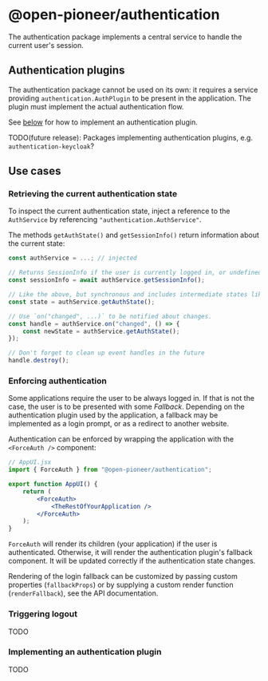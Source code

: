 # @open-pioneer/authentication

The authentication package implements a central service to handle the current user's session.

## Authentication plugins

The authentication package cannot be used on its own: it requires a service providing `authentication.AuthPlugin` to be present in the application.
The plugin must implement the actual authentication flow.

See [below](#implementing-an-authentication-plugin) for how to implement an authentication plugin.

TODO(future release): Packages implementing authentication plugins, e.g. `authentication-keycloak`?

## Use cases

### Retrieving the current authentication state

To inspect the current authentication state, inject a reference to the `AuthService` by referencing `"authentication.AuthService"`.

The methods `getAuthState()` and `getSessionInfo()` return information about the current state:

```js
const authService = ...; // injected

// Returns SessionInfo if the user is currently logged in, or undefined otherwise.
const sessionInfo = await authService.getSessionInfo();

// Like the above, but synchronous and includes intermediate states like "pending".
const state = authService.getAuthState();

// Use `on("changed", ...)` to be notified about changes.
const handle = authService.on("changed", () => {
    const newState = authService.getAuthState();
});

// Don't forget to clean up event handles in the future
handle.destroy();
```

### Enforcing authentication

Some applications require the user to be always logged in.
If that is not the case, the user is to be presented with some _Fallback_.
Depending on the authentication plugin used by the application, a fallback may be implemented as a login prompt, or as a redirect to another website.

Authentication can be enforced by wrapping the application with the `<ForceAuth />` component:

```jsx
// AppUI.jsx
import { ForceAuth } from "@open-pioneer/authentication";

export function AppUI() {
    return (
        <ForceAuth>
            <TheRestOfYourApplication />
        </ForceAuth>
    );
}
```

`ForceAuth` will render its children (your application) if the user is authenticated.
Otherwise, it will render the authentication plugin's fallback component.
It will be updated correctly if the authentication state changes.

Rendering of the login fallback can be customized by passing custom properties (`fallbackProps`) or by supplying a custom render function (`renderFallback`), see the API documentation.

### Triggering logout

TODO

### Implementing an authentication plugin

TODO
